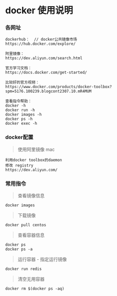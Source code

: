 # docker 使用说明

### 各网址
```
dockerhub：  // docker公共镜像市场
https://hub.docker.com/explore/

阿里镜像：
https://dev.aliyun.com/search.html

官方学习文档：
https://docs.docker.com/get-started/

比较好的官方视频：
https://www.docker.com/products/docker-toolbox?spm=5176.100239.blogcont2307.10.mR4MUM

查看指令帮助：
docker -h
docker run -h
docker images -h
docker ps -h
docker exec -h
```

### docker配置
> 使用阿里镜像 mac
```
利用docker toolbox的daemon
修改 registry
https://dev.aliyun.com/
```


### 常用指令

> 查看镜像信息
```
docker images
```

> 下载镜像
```
docker pull centos
```

> 查看容器信息
```
docker ps
docker ps -a
```

> 运行容器 - 指定运行镜像
```
docker run redis
```

> 清空无用容器
```
docker rm $(docker ps -aq)
```
